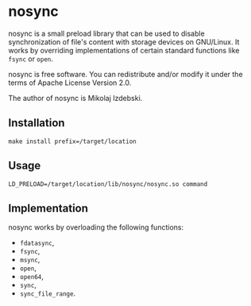 nosync
======

nosync is a small preload library that can be used to disable
synchronization of file's content with storage devices on GNU/Linux.
It works by overriding implementations of certain standard functions
like `fsync` or `open`.

nosync is free software.  You can redistribute and/or modify it under
the terms of Apache License Version 2.0.

The author of nosync is Mikolaj Izdebski.


Installation
------------

    make install prefix=/target/location


Usage
-----

    LD_PRELOAD=/target/location/lib/nosync/nosync.so command


Implementation
--------------

nosync works by overloading the following functions:

  * `fdatasync`,
  * `fsync`,
  * `msync`,
  * `open`,
  * `open64`,
  * `sync`,
  * `sync_file_range`.
